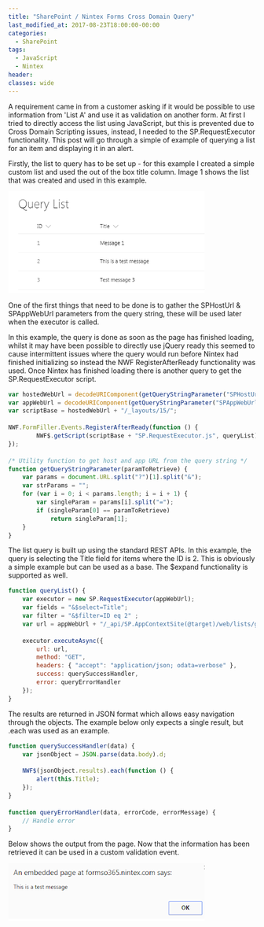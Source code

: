 ```yaml
---
title: "SharePoint / Nintex Forms Cross Domain Query"
last_modified_at: 2017-08-23T18:00:00-00:00
categories:
  - SharePoint
tags:
  - JavaScript
  - Nintex
header:
classes: wide
---
```

A requirement came in from a customer asking if it would be possible to use information from 'List A' and use it as validation on another form. At first I tried to directly access the list using JavaScript, but this is prevented due to Cross Domain Scripting issues, instead, I needed to the SP.RequestExecutor functionality. This post will go through a simple of example of querying a list for an item and displaying it in an alert.

Firstly, the list to query has to be set up - for this example I created a simple custom list and used the out of the box title column. Image 1 shows the list that was created and used in this example.

![List being accessed in query](/assets/images/posts/nintex_cross_domain_query/1-query-list.png)

One of the first things that need to be done is to gather the SPHostUrl & SPAppWebUrl parameters from the query string, these will be used later when the executor is called.

In this example, the query is done as soon as the page has finished loading, whilst it may have been possible to directly use jQuery ready this seemed to cause intermittent issues where the query would run before Nintex had finished initializing so instead the NWF RegisterAfterReady functionality was used. Once Nintex has finished loading there is another query to get the SP.RequestExecutor script.

```javascript
var hostedWebUrl = decodeURIComponent(getQueryStringParameter("SPHostUrl"));
var appWebUrl = decodeURIComponent(getQueryStringParameter("SPAppWebUrl"));
var scriptBase = hostedWebUrl + "/_layouts/15/";

NWF.FormFiller.Events.RegisterAfterReady(function () {
        NWF$.getScript(scriptBase + "SP.RequestExecutor.js", queryList);
});

/* Utility function to get host and app URL from the query string */
function getQueryStringParameter(paramToRetrieve) {
    var params = document.URL.split("?")[1].split("&");
    var strParams = "";
    for (var i = 0; i < params.length; i = i + 1) {
        var singleParam = params[i].split("=");
        if (singleParam[0] == paramToRetrieve)
            return singleParam[1];
    }
}
```

The list query is built up using the standard REST APIs. In this example, the query is selecting the Title field for items where the ID is 2. This is obviously a simple example but can be used as a base. The $expand functionality is supported as well.

```javascript
function queryList() {
    var executor = new SP.RequestExecutor(appWebUrl);
    var fields = "&$select=Title";
    var filter = "&$filter=ID eq 2" ;
    var url = appWebUrl + "/_api/SP.AppContextSite(@target)/web/lists/getByTitle('Query List')/items?@target='" + hostedWebUrl + "'" + filter;
    
    executor.executeAsync({
        url: url,
        method: "GET",
        headers: { "accept": "application/json; odata=verbose" },
        success: querySuccessHandler,
        error: queryErrorHandler
    });
}
```

The results are returned in JSON format which allows easy navigation through the objects. The example below only expects a single result, but .each was used as an example.

```javascript
function querySuccessHandler(data) {
    var jsonObject = JSON.parse(data.body).d;
    
    NWF$(jsonObject.results).each(function () {
        alert(this.Title);
    });
}

function queryErrorHandler(data, errorCode, errorMessage) {
    // Handle error
}
```

Below shows the output from the page. Now that the information has been retrieved it can be used in a custom validation event.

![Resulting alert from the page](/assets/images/posts/nintex_cross_domain_query/2-test-message.png)